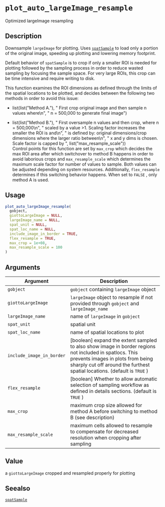 # `plot_auto_largeImage_resample`

Optimized largeImage resampling


## Description

Downsample `largeImage` for plotting. Uses [`spatSample`](#spatsample) 
 to load only a portion of the original image, speeding up plotting and lowering memory
 footprint.
 
 Default behavior of `spatSample` is to crop if only a smaller ROI is needed for plotting
 followed by the sampling process in order to reduce wasted sampling by focusing the
 sample space. For very large ROIs, this crop can be time intensive and require
 writing to disk.
 
 This function examines the ROI dimensions as defined through the limits of the spatial
 locations to be plotted, and decides between the following two methods in order to
 avoid this issue:
   

*  list(list("Method A."), " First crop original image and then sample n values where\n", "  n = 500,000 to generate final image")   

*  list(list("Method B."), " First oversample n values and then crop, where n = 500,000\n", "  scaled by a value >1. Scaling factor increases the smaller the ROI is and\n", "  is defined by: original dimensions/crop dimensions where the larger ratio between\n", "  x and y dims is chosen. Scale factor is capped by ", list("max_resample_scale"))  
 Control points for this function are set by `max_crop` which decides the max
 ROI area after which switchover to method B happens in order to avoid laborious crops
 and `max_resample_scale` which determines the maximum scale factor for number
 of values to sample. Both values can be adjusted depending on system resources.
 Additionally, `flex_resample` determines if this switching behavior happens.
 When set to `FALSE` , only method A is used.


## Usage

```r
plot_auto_largeImage_resample(
  gobject,
  giottoLargeImage = NULL,
  largeImage_name = NULL,
  spat_unit = NULL,
  spat_loc_name = NULL,
  include_image_in_border = TRUE,
  flex_resample = TRUE,
  max_crop = 1e+08,
  max_resample_scale = 100
)
```


## Arguments

Argument      |Description
------------- |----------------
`gobject`     |     `gobject` containing `largeImage` object
`giottoLargeImage`     |     `largeImage` object to resample if not provided through `gobject` and `largeImage_name`
`largeImage_name`     |     name of `largeImage` in `gobject`
`spat_unit`     |     spatial unit
`spat_loc_name`     |     name of spatial locations to plot
`include_image_in_border`     |     [boolean] expand the extent sampled to also show image in border regions not included in spatlocs. This prevents images in plots from being sharply cut off around the furthest spatial locations. (default is `TRUE` )
`flex_resample`     |     [boolean] Whether to allow automatic selection of sampling workflow as defined in details sections. (default is `TRUE` )
`max_crop`     |     maximum crop size allowed for method A before switching to method B (see description)
`max_resample_scale`     |     maximum cells allowed to resample to compensate for decreased resolution when cropping after sampling


## Value

a `giottoLargeImage` cropped and resampled properly for plotting


## Seealso

[`spatSample`](#spatsample)


